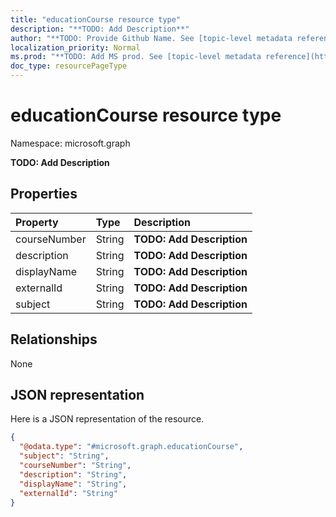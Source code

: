 ```yaml
---
title: "educationCourse resource type"
description: "**TODO: Add Description**"
author: "**TODO: Provide Github Name. See [topic-level metadata reference](https://msgo.azurewebsites.net/add/document/guidelines/metadata.html#topic-level-metadata)**"
localization_priority: Normal
ms.prod: "**TODO: Add MS prod. See [topic-level metadata reference](https://msgo.azurewebsites.net/add/document/guidelines/metadata.html#topic-level-metadata)**"
doc_type: resourcePageType
---
```


# educationCourse resource type


Namespace: microsoft.graph

**TODO: Add Description**

## Properties
|Property|Type|Description|
|:---|:---|:---|
|courseNumber|String|**TODO: Add Description**|
|description|String|**TODO: Add Description**|
|displayName|String|**TODO: Add Description**|
|externalId|String|**TODO: Add Description**|
|subject|String|**TODO: Add Description**|

## Relationships
None

## JSON representation
Here is a JSON representation of the resource.
<!-- {
  "blockType": "resource",
  "@odata.type": "microsoft.graph.educationCourse"
}
-->
``` json
{
  "@odata.type": "#microsoft.graph.educationCourse",
  "subject": "String",
  "courseNumber": "String",
  "description": "String",
  "displayName": "String",
  "externalId": "String"
}
```

